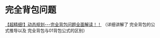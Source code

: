 # 完全背包问题

[【超精细!】动态规划---完全背包问题全面解读！！](https://www.bilibili.com/video/BV1ta411e7jt/?spm_id_from=333.337.search-card.all.click&vd_source=235a1e7b912d1c10826a324e11418122)    （详细讲解了 完全背包的公式推导以及 完全背包与01背包公式的区别）